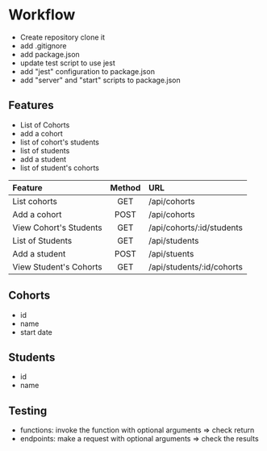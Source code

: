 # Workflow

- Create repository clone it
- add .gitignore
- add package.json
- update test script to use jest
- add "jest" configuration to package.json
- add "server" and "start" scripts to package.json

## Features

- List of Cohorts
- add a cohort
- list of cohort's students
- list of students
- add a student
- list of student's cohorts

|Feature|Method|URL|
|:--|:--:|:--|
|List cohorts|GET|/api/cohorts|
|Add a cohort|POST|/api/cohorts|
|View Cohort's Students|GET|/api/cohorts/:id/students|
|List of Students|GET|/api/students|
|Add a student|POST|/api/stuents|
|View Student's Cohorts|GET|/api/students/:id/cohorts|



## Cohorts

- id
- name
- start date

## Students

- id
- name

## Testing
- functions: invoke the function with optional arguments => check return
- endpoints: make a request with optional arguments => check the results